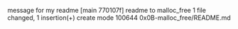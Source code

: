 message for my readme
[main 770107f] readme to malloc_free
 1 file changed, 1 insertion(+)
 create mode 100644 0x0B-malloc_free/README.md
